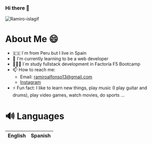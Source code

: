 ### Hi there 👋
![Ramiro-islagif](https://user-images.githubusercontent.com/114593818/199306030-040ce431-7908-4dd0-8b79-2d489a123b20.gif)


# About Me 😄

- 🇪🇸 I´m from Peru but I live in Spain
-  📖 I'm currently learning to be a web developer
- 👨🏽‍🎓 I´m study fullstack development in Factoría F5 Bootcamp
- 📫 How to reach me: 
	- Email: ramiroalfonso13@gmail.com
	- [Instagram](https://www.instagram.com/ramii.iv/)
- ⚡ Fun fact: I like to learn new things, play music (I play guitar and drums), play video games, watch movies, do sports ...


# 🔊 Languages

| English|Spanish|
|--|--|
